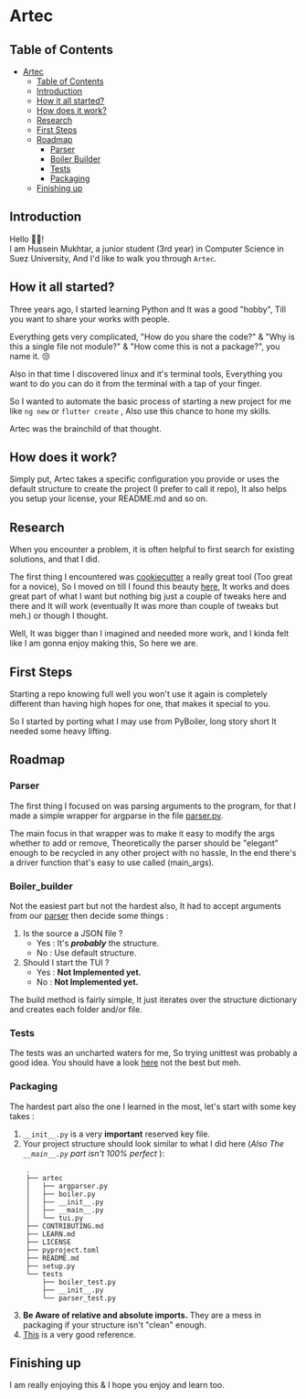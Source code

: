 # Artec

## Table of Contents 
- [Artec](#artec)
    - [Table of Contents](#table-of-contents)
    - [Introduction](#introduction)
    - [How it all started?](#how-it-all-started)
    - [How does it work?](#how-does-it-work)
    - [Research](#research)
    - [First Steps](#first-steps)
    - [Roadmap](#roadmap)
        - [Parser](#parser)
        - [Boiler Builder](#boiler_builder)
        - [Tests](#tests)
        - [Packaging](#packaging)
    - [Finishing up](#finishing-up)



## Introduction

Hello 👋🏿! <br>
I am Hussein Mukhtar, a junior student (3rd year) in Computer Science in Suez University, And I'd like to walk you through ```Artec```.  

## How it all started?
Three years ago, I started learning Python and It was a good "hobby", Till you want to share your works with people.

Everything gets very complicated, "How do you share the code?" & "Why is this a single file not module?" & "How come this is not a package?", you name it. 😒

Also in that time I discovered linux and it's terminal tools, Everything you want to do you can do it from the terminal with a tap of your finger.

So I wanted to automate the basic process of starting a new project for me like ```ng new``` or ```flutter create``` , Also use this chance to hone my skills.

Artec was the brainchild of that thought. 

## How does it work?

Simply put, Artec takes a specific configuration you provide or uses the default structure to create the project (I prefer to call it repo), It also helps you setup your license, your README.md and so on.

## Research 

When you encounter a problem, it is often helpful to first search for existing solutions, and that I did.

The first thing I encountered was [cookiecutter](https://github.com/cookiecutter/cookiecutter) a really great tool (Too great for a novice), So I moved on till I found this beauty [here](https://github.com/Link-/pyboiler), It works and does great part of what I want but nothing big just a couple of tweaks here and there and It will work (eventually It was more than couple of tweaks but meh.) or though I thought. 

Well, It was bigger than I imagined and needed more work, and I kinda felt like I am gonna enjoy making this, So here we are. 

## First Steps 

Starting a repo knowing full well you won't use it again is completely different than having high hopes for one, that makes it special to you.

So I started by porting what I may use from PyBoiler, long story short It needed some heavy lifting.


## Roadmap 

### Parser 
The first thing I focused on was parsing arguments to the program, for that I made a simple wrapper for argparse in the file [parser.py](artec\argparser.py). 

The main focus in that wrapper was to make it easy to modify the args whether to add or remove, Theoretically the parser should be "elegant" enough to be recycled in any other project with no hassle, In the end there's a driver function that's easy to use called (main_args).

### Boiler_builder
Not the easiest part but not the hardest also, It had to accept arguments from our [parser](#parser) then decide some things : 
    
1. Is the source a JSON file ? 
    * Yes : It's ***probably*** the structure.     
    * No  : Use default structure.
2. Should I start the TUI ?
    * Yes : **Not Implemented yet.**     
    * No  : **Not Implemented yet.**

The build method is fairly simple, It just iterates over the structure dictionary and creates each folder and/or file.      

### Tests 
The tests was an uncharted waters for me, So trying unittest was probably a good idea. You should have a look [here](tests/) not the best but meh.

### Packaging
The hardest part also the one I learned in the most, let's start with some key takes : 
1. ```__init__.py``` is a very **important** reserved key file.
2. Your project structure should look similar to what I did here (*Also The ```__main__.py``` part isn't 100% perfect*
):    

```    
    .
    ├── artec
    │   ├── argparser.py
    │   ├── boiler.py
    │   ├── __init__.py
    │   ├── __main__.py
    │   └── tui.py
    ├── CONTRIBUTING.md
    ├── LEARN.md
    ├── LICENSE
    ├── pyproject.toml
    ├── README.md
    ├── setup.py
    └── tests
        ├── boiler_test.py
        ├── __init__.py
        └── parser_test.py
``` 
3. **Be Aware of relative and absolute imports.** They are a mess in packaging if your structure isn't "clean" enough. 
4. [This](https://packaging.python.org/en/latest/overview/) is a very good reference.


## Finishing up
I am really enjoying this & I hope you enjoy and learn too.  






